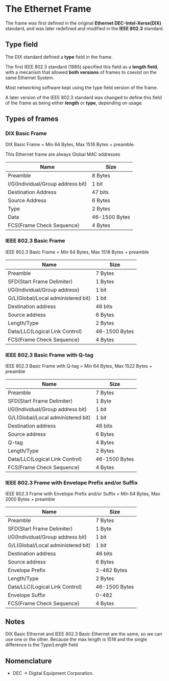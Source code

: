 # The Ethernet Frame

The frame was first defined in the original __Ethernet DEC-Intel-Xerox(DIX)__ standard, and was later redefined and modified in the __IEEE 802.3__ standard.

## Type field

The DIX standard defined a __type__ field in the frame.

The first IEEE 802.3 standard (1985) specified this field as a __length field__, with a mecanism that allowed __both versions__ of frames to coexist on the same Ethernet System.

Most networking software kept using the type field version of the frame.

A later version of the IEEE 802.3 standard was changed to define this field of the frame as being either __length__ or __type__, depending on usage.

## Types of frames

### DIX Basic Frame

DIX Basic Frame = Min 64 Bytes, Max 1518 Bytes + preamble.

This Ethernet frame are always Global MAC addresses

| Name | Size |
| ---- | ---- |
| Preamble | 8 Bytes |
| I/G(Individual/Group address bit) | 1 bit |
| Destination Address | 47 bits |
| Source Address | 6 Bytes |
| Type | 2 Bytes |
| Data | 46-1500 Bytes |
| FCS(Frame Check Sequence) | 4 Bytes |

### IEEE 802.3 Basic Frame

IEEE 802.3 Basic Frame = Min 64 Bytes, Max 1518 Bytes + preamble

| Name | Size |
| ---- | ---- |
| Preamble | 7 Bytes |
| SFD(Start Frame Delimiter) | 1 Bytes |
| I/G(Individual/Group address) | 1 bit |
| G/L(Global/Local administered bit) | 1 bit |
| Destination address | 46 bits |
| Source address | 6 Bytes |
| Length/Type | 2 Bytes |
| Data/LLC(Logical Link Control) | 46-1500 Bytes |
| FCS(Frame Check Sequence) | 4 Bytes |

### IEEE 802.3 Basic Frame with Q-tag

IEEE 802.3 Basic Frame with Q-tag = Min 64 Bytes, Max 1522 Bytes + preamble

| Name | Size |
| ---- | ---- |
| Preamble | 7 Bytes |
| SFD(Start Frame Delimiter) | 1 Byte |
| I/G(Individual/Group address bit) | 1 bit |
| G/L(Global/Local administered bit) | 1 bit |
| Destination address | 46 bits |
| Source address | 6 Bytes |
| Q-tag | 4 Bytes |
| Length/Type | 2 Bytes |
| Data/LLC(Logical Link Control) | 46-1500 Bytes |
| FCS(Frame Check Sequence) | 4 Bytes |

### IEEE 802.3 Frame with Envelope Prefix and/or Suffix

IEEE 802.3 Frame with Envelope Prefix and/or Suffix = Min 64 Bytes, Max 2000 Bytes + preamble

| Name | Size |
| ---- | ---- |
| Preamble | 7 Bytes |
| SFD(Start Frame Delimiter) | 1 Byte |
| I/G(Individual/Group address bit) | 1 bit |
| G/L(Global/Local administered bit) | 1 bit |
| Destination address | 46 bits |
| Source address | 6 Bytes |
| Envelope Prefix | 2-482 Bytes |
| Length/Type | 2 Bytes |
| Data/LLC(Logical Link Control) | 46-1500 Bytes |
| Envelope Suffix | 0-482 |
| FCS(Frame Check Sequence) | 4 Bytes |

## Notes

DIX Basic Ethernet and IEEE 802.3 Basic Ethernet are the same, so we can use one or the other. Because the max length is 1518 and the single difference is the Type/Length field

## Nomenclature

* DEC -> Digital Equipment Corporation.